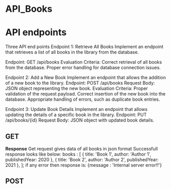 # API_Books
# API endpoints
Three API end points
Endpoint 1: Retrieve All Books
Implement an endpoint that retrieves a list of all books in the library from the database.

Endpoint: GET /api/books
Evaluation Criteria:
Correct retrieval of all books from the database.
Proper error handling for database connection issues.

Endpoint 2: Add a New Book
Implement an endpoint that allows the addition of a new book to the library.
Endpoint: POST /api/books
Request Body: JSON object representing the new book.
Evaluation Criteria:
Proper validation of the request payload.
Correct insertion of the new book into the database.
Appropriate handling of errors, such as duplicate book entries.

Endpoint 3: Update Book Details
Implement an endpoint that allows updating the details of a specific book in the library.
Endpoint: PUT /api/books/{id}
Request Body: JSON object with updated book details.

## GET
**Response** 
Get request gives data of all books in json format
Successfull response looks like below:
books : [
  { title: 'Book 1', author: 'Author 1', publishedYear: 2020 },
  { title: 'Book 2', author: 'Author 2', publishedYear: 2021 },
];
if any error then response is:
{message : 'Internal server error!!'}




## POST
